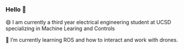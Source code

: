 ### Hello 👋

😄 I am currently a third year electrical engineering student at UCSD specializing in Machine Learing and Controls

🌱 I’m currently learning ROS and how to interact and work with drones. 


<!--
**brabiei21/brabiei21** is a ✨ _special_ ✨ repository because its `README.md` (this file) appears on your GitHub profile.

Here are some ideas to get you started:

- 🔭 I’m currently working on ...
- 🌱 I’m currently learning ...
- 👯 I’m looking to collaborate on ...
- 🤔 I’m looking for help with ...
- 💬 Ask me about ...
- 📫 How to reach me: ...
- 😄 Pronouns: ...
- ⚡ Fun fact: ...
-->
